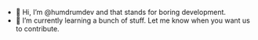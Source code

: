 - 👋 Hi, I’m @humdrumdev and that stands for boring development.
- 🌱 I’m currently learning a bunch of stuff. Let me know when you want us to contribute.
